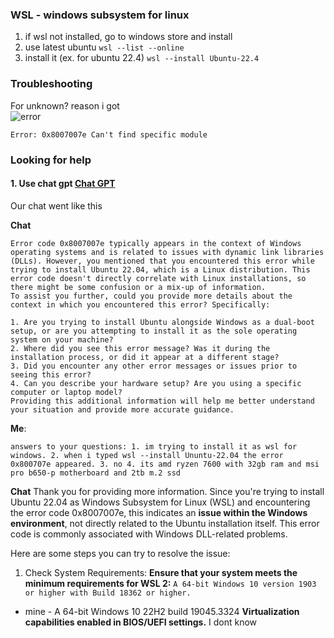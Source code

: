 ### WSL - windows subsystem for linux

1. if wsl not installed, go to windows store and install
2. use latest ubuntu ```wsl --list --online```
3. install it (ex. for ubuntu 22.4) ```wsl --install Ubuntu-22.4```

### Troubleshooting
For unknown? reason i got  
 ![error](https://i.imgur.com/cOpUami.png)

 ```Error: 0x8007007e Can't find specific module```

 ### Looking for help
 #### 1. Use chat gpt [Chat GPT](https://chat.openai.com)
 Our chat went like this
 
**Chat**
```
Error code 0x8007007e typically appears in the context of Windows operating systems and is related to issues with dynamic link libraries (DLLs). However, you mentioned that you encountered this error while trying to install Ubuntu 22.04, which is a Linux distribution. This error code doesn't directly correlate with Linux installations, so there might be some confusion or a mix-up of information.
To assist you further, could you provide more details about the context in which you encountered this error? Specifically:

1. Are you trying to install Ubuntu alongside Windows as a dual-boot setup, or are you attempting to install it as the sole operating system on your machine?
2. Where did you see this error message? Was it during the installation process, or did it appear at a different stage?
3. Did you encounter any other error messages or issues prior to seeing this error?
4. Can you describe your hardware setup? Are you using a specific computer or laptop model?
Providing this additional information will help me better understand your situation and provide more accurate guidance.
```
**Me**:
```
answers to your questions: 1. im trying to install it as wsl for windows. 2. when i typed wsl --install Ununtu-22.04 the error 0x800707e appeared. 3. no 4. its amd ryzen 7600 with 32gb ram and msi pro b650-p motherboard and 2tb m.2 ssd
```
**Chat**
Thank you for providing more information. Since you're trying to install Ubuntu 22.04 as Windows Subsystem for Linux (WSL) and encountering the error code 0x8007007e, this indicates an **issue within the Windows environment**, not directly related to the Ubuntu installation itself. This error code is commonly associated with Windows DLL-related problems.

Here are some steps you can try to resolve the issue:

1. Check System Requirements:
**Ensure that your system meets the minimum requirements for WSL 2:**
```A 64-bit Windows 10 version 1903 or higher with Build 18362 or higher.```
 - mine - A 64-bit Windows 10 22H2 build 19045.3324
 **Virtualization capabilities enabled in BIOS/UEFI settings.**
   I dont know

   
